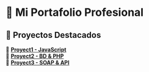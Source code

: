 # 🚀 Mi Portafolio Profesional

## 📌 Proyectos Destacados  

🔹 **[Proyect1 - JavaScript](https://github.com/ivanvh7/Proyect1-JavaScript)**  
🔹 **[Proyect2 - BD & PHP](https://github.com/ivanvh7/Proyect2-bd-php)**  
🔹 **[Proyect3 - SOAP & API](https://github.com/ivanvh7/Proyect3-soap-api)**  
